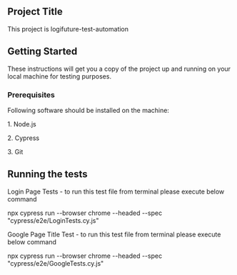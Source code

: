 <h2> Project Title </h2>
This project is logifuture-test-automation


<h2> Getting Started </h2>
These instructions will get you a copy of the project up and running on your local machine for testing purposes.

<h3> Prerequisites </h3>
Following software should be installed on the machine:</n>
<p> </p>
<p> 1. Node.js </p>
<p> 2. Cypress </p>
<p> 3. Git </p>



<h2> Running the tests </h2>

<p> Login Page Tests - to run this test file from terminal please execute below command </p>
npx cypress run --browser chrome --headed --spec  "cypress/e2e/LoginTests.cy.js"

<p> </p>


<p> Google Page Title Test - to run this test file from terminal please execute below command </p>

npx cypress run --browser chrome --headed --spec  "cypress/e2e/GoogleTests.cy.js"


